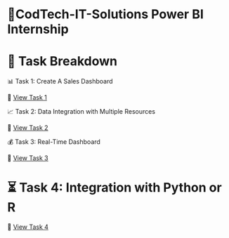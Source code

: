 # 🎯CodTech-IT-Solutions Power BI Internship


# 📌 Task Breakdown
 📊 Task 1: Create A Sales Dashboard

🔗 [View Task 1](https://github.com/RNandini-11/CodTech-IT-Solutions/tree/main/Task%201%20-%20Create%20A%20Sales%20Dashboard)

 📈 Task 2: Data Integration with Multiple Resources

🔗 [View Task 2](https://github.com/RNandini-11/CodTech-IT-Solutions/tree/main/Task%202%20-%20Data%20Integration%20from%20Multiple%20Sources)

 💰 Task 3: Real-Time Dashboard

🔗 [View Task 3]()

# ⏳ Task 4: Integration with Python or R

🔗 [View Task 4]()

